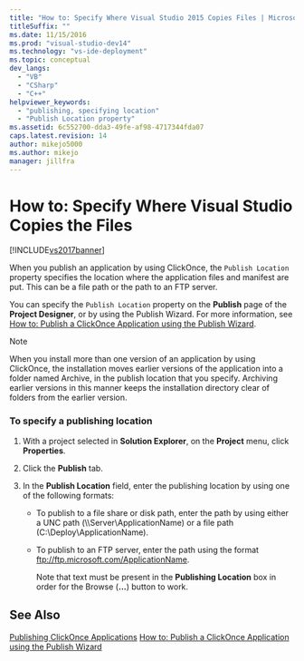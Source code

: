 ```yaml
---
title: "How to: Specify Where Visual Studio 2015 Copies Files | Microsoft Docs"
titleSuffix: ""
ms.date: 11/15/2016
ms.prod: "visual-studio-dev14"
ms.technology: "vs-ide-deployment"
ms.topic: conceptual
dev_langs:
  - "VB"
  - "CSharp"
  - "C++"
helpviewer_keywords:
  - "publishing, specifying location"
  - "Publish Location property"
ms.assetid: 6c552700-dda3-49fe-af98-4717344fda07
caps.latest.revision: 14
author: mikejo5000
ms.author: mikejo
manager: jillfra
---
```

# How to: Specify Where Visual Studio Copies the Files
[!INCLUDE[vs2017banner](../includes/vs2017banner.md)]

When you publish an application by using ClickOnce, the `Publish Location` property specifies the location where the application files and manifest are put. This can be a file path or the path to an FTP server.

 You can specify the `Publish Location` property on the **Publish** page of the **Project Designer**, or by using the Publish Wizard. For more information, see [How to: Publish a ClickOnce Application using the Publish Wizard](../deployment/how-to-publish-a-clickonce-application-using-the-publish-wizard.md).

> [!NOTE]
>  When you install more than one version of an application by using ClickOnce, the installation moves earlier versions of the application into a folder named Archive, in the publish location that you specify. Archiving earlier versions in this manner keeps the installation directory clear of folders from the earlier version.

### To specify a publishing location

1. With a project selected in **Solution Explorer**, on the **Project** menu, click **Properties**.

2. Click the **Publish** tab.

3. In the **Publish Location** field, enter the publishing location by using one of the following formats:

   - To publish to a file share or disk path, enter the path by using either a UNC path (\\\Server\ApplicationName) or a file path (C:\Deploy\ApplicationName).

   - To publish to an FTP server, enter the path using the format ftp://ftp.microsoft.com/ApplicationName.

     Note that text must be present in the **Publishing Location** box in order for the Browse (**...**) button to work.

## See Also
 [Publishing ClickOnce Applications](../deployment/publishing-clickonce-applications.md)
 [How to: Publish a ClickOnce Application using the Publish Wizard](../deployment/how-to-publish-a-clickonce-application-using-the-publish-wizard.md)
